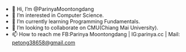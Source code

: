 - 👋 Hi, I’m @ParinyaMoontongdang
- 👀 I’m interested in Computer Science.
- 🌱 I’m currently learning Programming Fundamentals.
- 💞️ I’m looking to collaborate on CMU(Chiang Mai University).
- 📫 How to reach me FB:Parinya Moontongdang | IG:parinya.cc | Mail: petong38658@gmail.com
